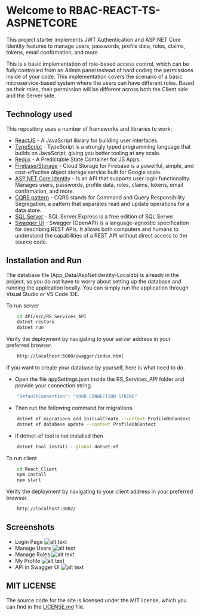 # Welcome to RBAC-REACT-TS-ASPNETCORE
This project starter implements JWT Authentication and ASP.NET Core Identity features to manage users, passwords, profile data, roles, claims, tokens, email confirmation, and more.

This is a basic implementation of role-based access control, which can be fully controlled from an Admin panel instead of hard coding the permissions inside of your code. 
This implementation covers the scenario of a basic microservice-based system where the users can have different roles. Based on their roles, their permission will be different across both the Client side and the Server side. 

## Technology used

This repository uses a number of frameworks and libraries to work:

* [ReactJS](https://reactjs.org/) - A JavaScript library for building user interfaces.
* [TypeScript](https://www.typescriptlang.org/) - TypeScript is a strongly typed programming language that builds on JavaScript, giving you better tooling at any scale. 
* [Redux](https://redux.js.org/) - A Predictable State Container for JS Apps. 
* [Firebase/Storage](https://firebase.google.com/docs/storage) - Cloud Storage for Firebase is a powerful, simple, and cost-effective object storage service built for Google scale.
* [ASP.NET Core Identity](https://docs.microsoft.com/en-us/aspnet/core/security/authentication/identity?view=aspnetcore-6.0&tabs=visual-studio) - Is an API that supports user login functionality. Manages users, passwords, profile data, roles, claims, tokens, email confirmation, and more.
* [CQRS pattern](https://docs.microsoft.com/en-us/azure/architecture/patterns/cqrs) - CQRS stands for Command and Query Responsibility Segregation, a pattern that separates read and update operations for a data store.
* [SQL Server](https://www.microsoft.com/en-us/sql-server/sql-server-downloads) - SQL Server Express is a free edition of SQL Server
* [Swagger UI](https://swagger.io/swagger-ui/) - Swagger (OpenAPI) is a language-agnostic specification for describing REST APIs. It allows both computers and humans to understand the capabilities of a REST API without direct access to the source code.

## Installation and Run

The database file (App_Data/AspNetIdentity-Localdb) is already in the project, so you do not have to worry about setting up the database and running the application locally. You can simply run the application through Visual Studio or VS Code IDE.

To run server 

```sh
    cd API/src/RS_Services_API
    dotnet restore
    dotnet run
``` 
Verify the deployment by navigating to your server address in your preferred browser.

```sh
    http://localhost:5000/swagger/index.html
``` 

If you want to create your database by yourself, here is what need to do.

- Open the file appSettings.json inside the RS_Services_API folder and provide your connection string.

```sh
    "DefaultConnection": "YOUR CONNECTION STRING"
``` 

- Then run the following command for migrations.

```sh
    dotnet ef migrations add InitialCreate --context ProfileDbContext
    dotnet ef database update --context ProfileDbContext
``` 

- If dotnet-ef tool is not installed then

```sh
    dotnet tool install --global dotnet-ef
``` 

To run client

```sh
    cd React_Client
    npm install
    npm start
``` 

Verify the deployment by navigating to your client address in your preferred browser.

```sh
    http://localhost:3002/
``` 

## Screenshots
 * Login Page
   ![alt text](https://github.com/rodtsan/rbac-react-ts-aspnetcore/blob/master/screenshots/react-ts-login.png?raw=true)
 * Manage Users
   ![alt text](https://github.com/rodtsan/rbac-react-ts-aspnetcore/blob/master/screenshots/react-ts-manage-users.png?raw=true)
 * Manage Roles
   ![alt text](https://github.com/rodtsan/rbac-react-ts-aspnetcore/blob/master/screenshots/react-ts-manage-roles.png?raw=true)
 * My Profile
   ![alt text](https://github.com/rodtsan/rbac-react-ts-aspnetcore/blob/master/screenshots/react-ts-my-profile.png?raw=true)
 * API in Swagger UI
   ![alt text](https://github.com/rodtsan/rbac-react-ts-aspnetcore/blob/master/screenshots/aspnetcore-swagger-ui.png?raw=true)
   
## MIT LICENSE
The source code for the site is licensed under the MIT license, which you can find in the [LICENSE.md](https://github.com/rodtsan/rbac-react-ts-aspnetcore/blob/master/LICENCE.md) file.


